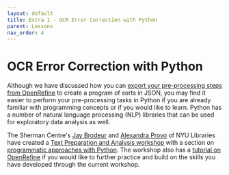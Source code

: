 ```yaml
---
layout: default
title: Extra 1 - OCR Error Correction with Python
parent: Lessons
nav_order: 4
---
```


# OCR Error Correction with Python

Although we have discussed how you can [export your pre-processing steps from OpenRefine](3-output#step2) to create a program of sorts in JSON, you may find it easier to perform your pre-processing tasks in Python if you are already familiar with programming concepts or if you would like to learn. Python has a number of natural language processing (NLP) libraries that can be used for exploratory data analysis as well.

The Sherman Centre's [Jay Brodeur](https://experts.mcmaster.ca/display/brodeujj) and [Alexandra Provo](https://library.nyu.edu/people/alexandra-provo/) of NYU Libraries have created a [Text Preparation and Analysis workshop](https://jasonbrodeur.github.io/dsi-text-prep/) with a section on [programmatic approaches with Python](https://jasonbrodeur.github.io/dsi-text-prep/python.html). The workshop also has a [tutorial on OpenRefine](https://jasonbrodeur.github.io/dsi-text-prep/open-refine.html) if you would like to further practice and build on the skills you have developed through the current workshop.
